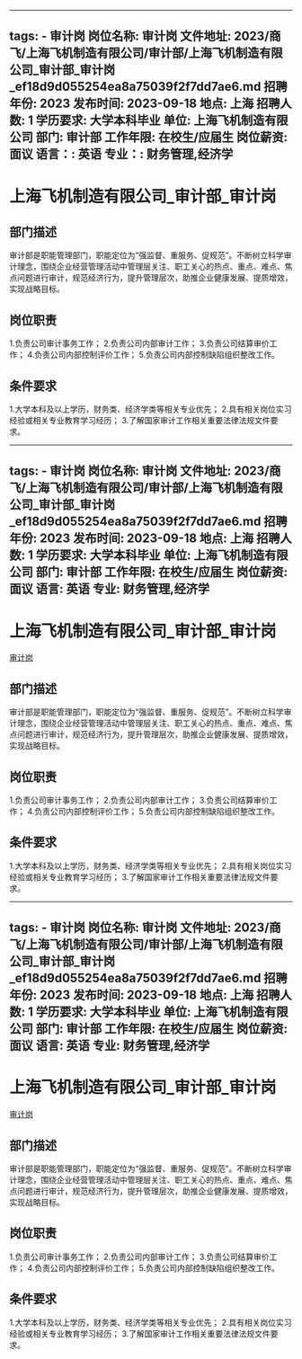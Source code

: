 
---
tags:
    - 审计岗
岗位名称: 审计岗
文件地址: 2023/商飞/上海飞机制造有限公司/审计部/上海飞机制造有限公司_审计部_审计岗_ef18d9d055254ea8a75039f2f7dd7ae6.md
招聘年份: 2023
发布时间: 2023-09-18
地点: 上海
招聘人数: 1
学历要求: 大学本科毕业
单位: 上海飞机制造有限公司
部门: 审计部
工作年限: 在校生/应届生
岗位薪资: 面议
语言：: 英语
专业：: 财务管理,经济学
---

# 上海飞机制造有限公司_审计部_审计岗

## 部门描述

审计部是职能管理部门，职能定位为“强监督、重服务、促规范”。不断树立科学审计理念，围绕企业经营管理活动中管理层关注、职工关心的热点、重点、难点、焦点问题进行审计，规范经济行为，提升管理层次，助推企业健康发展、提质增效，实现战略目标。

## 岗位职责

1.负责公司审计事务工作；
 2.负责公司内部审计工作；
 3.负责公司结算审价工作；
 4.负责公司内部控制评价工作；
 5.负责公司内部控制缺陷组织整改工作。

 ## 条件要求

1.大学本科及以上学历，财务类、经济学类等相关专业优先；
 2.具有相关岗位实习经验或相关专业教育学习经历；
 3.了解国家审计工作相关重要法律法规文件要求。

---
tags:
    - 审计岗
岗位名称: 审计岗
文件地址: 2023/商飞/上海飞机制造有限公司/审计部/上海飞机制造有限公司_审计部_审计岗_ef18d9d055254ea8a75039f2f7dd7ae6.md
招聘年份: 2023
发布时间: 2023-09-18
地点: 上海
招聘人数: 1
学历要求: 大学本科毕业
单位: 上海飞机制造有限公司
部门: 审计部
工作年限: 在校生/应届生
岗位薪资: 面议
语言: 英语
专业: 财务管理,经济学
---

# 上海飞机制造有限公司_审计部_审计岗

[审计岗](http://zhaopin.comac.cc/zp/ct/out/position/positionDetail?planid=ef18d9d055254ea8a75039f2f7dd7ae6)

## 部门描述

审计部是职能管理部门，职能定位为“强监督、重服务、促规范”。不断树立科学审计理念，围绕企业经营管理活动中管理层关注、职工关心的热点、重点、难点、焦点问题进行审计，规范经济行为，提升管理层次，助推企业健康发展、提质增效，实现战略目标。

## 岗位职责

1.负责公司审计事务工作；
 2.负责公司内部审计工作；
 3.负责公司结算审价工作；
 4.负责公司内部控制评价工作；
 5.负责公司内部控制缺陷组织整改工作。

 ## 条件要求

1.大学本科及以上学历，财务类、经济学类等相关专业优先；
 2.具有相关岗位实习经验或相关专业教育学习经历；
 3.了解国家审计工作相关重要法律法规文件要求。

---
tags:
    - 审计岗
岗位名称: 审计岗
文件地址: 2023/商飞/上海飞机制造有限公司/审计部/上海飞机制造有限公司_审计部_审计岗_ef18d9d055254ea8a75039f2f7dd7ae6.md
招聘年份: 2023
发布时间: 2023-09-18
地点: 上海
招聘人数: 1
学历要求: 大学本科毕业
单位: 上海飞机制造有限公司
部门: 审计部
工作年限: 在校生/应届生
岗位薪资: 面议
语言: 英语
专业: 财务管理,经济学
---

# 上海飞机制造有限公司_审计部_审计岗

[审计岗](http://zhaopin.comac.cc/zp/ct/out/position/positionDetail?planid=ef18d9d055254ea8a75039f2f7dd7ae6)


## 部门描述

审计部是职能管理部门，职能定位为“强监督、重服务、促规范”。不断树立科学审计理念，围绕企业经营管理活动中管理层关注、职工关心的热点、重点、难点、焦点问题进行审计，规范经济行为，提升管理层次，助推企业健康发展、提质增效，实现战略目标。

## 岗位职责

1.负责公司审计事务工作；
 2.负责公司内部审计工作；
 3.负责公司结算审价工作；
 4.负责公司内部控制评价工作；
 5.负责公司内部控制缺陷组织整改工作。

 ## 条件要求

1.大学本科及以上学历，财务类、经济学类等相关专业优先；
 2.具有相关岗位实习经验或相关专业教育学习经历；
 3.了解国家审计工作相关重要法律法规文件要求。
